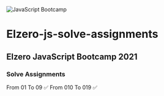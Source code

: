 ![JavaScript Bootcamp](https://elzero.org/js.png)

# Elzero-js-solve-assignments
## Elzero JavaScript Bootcamp 2021

### Solve Assignments
From 01 To 09     ✅ 
From 010 To 019   ✅
